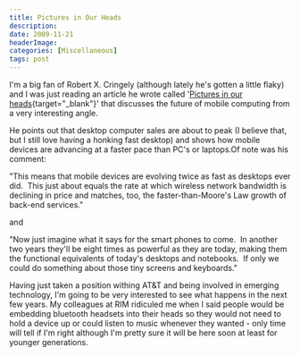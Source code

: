 ```yaml
---
title: Pictures in Our Heads
description: 
date: 2009-11-21
headerImage: 
categories: [Miscellaneous]
tags: post
---
```


I'm a big fan of Robert X. Cringely (although lately he's gotten a little flaky) and I was just reading an article he wrote called '[Pictures in our heads](https://www.cringely.com/2009/11/pictures-in-our-heads/){target="_blank"}' that discusses the future of mobile computing from a very interesting angle.

He points out that desktop computer sales are about to peak (I believe that, but I still love having a honking fast desktop) and shows how mobile devices are advancing at a faster pace than PC's or laptops.Of note was his comment:

"This means that mobile devices are evolving twice as fast as desktops ever did.  This just about equals the rate at which wireless network bandwidth is declining in price and matches, too, the faster-than-Moore's Law growth of back-end services."

and

"Now just imagine what it says for the smart phones to come.  In another two years they'll be eight times as powerful as they are today, making them the functional equivalents of today's desktops and notebooks.  If only we could do something about those tiny screens and keyboards."

Having just taken a position withing AT&T and being involved in emerging technology, I'm going to be very interested to see what happens in the next few years. My colleagues at RIM ridiculed me when I said people would be embedding bluetooth headsets into their heads so they would not need to hold a device up or could listen to music whenever they wanted - only time will tell if I'm right although I'm pretty sure it will be here soon at least for younger generations.
